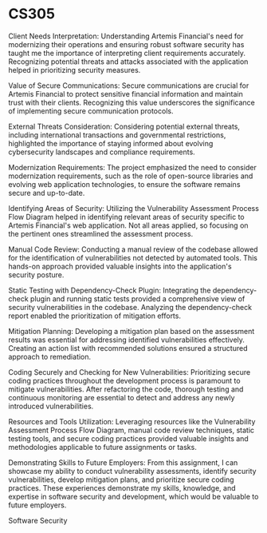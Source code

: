 # CS305

Client Needs Interpretation: Understanding Artemis Financial's need for modernizing their operations and ensuring robust software security has taught me the importance of interpreting client requirements accurately. Recognizing potential threats and attacks associated with the application helped in prioritizing security measures.

Value of Secure Communications: Secure communications are crucial for Artemis Financial to protect sensitive financial information and maintain trust with their clients. Recognizing this value underscores the significance of implementing secure communication protocols.

External Threats Consideration: Considering potential external threats, including international transactions and governmental restrictions, highlighted the importance of staying informed about evolving cybersecurity landscapes and compliance requirements.

Modernization Requirements: The project emphasized the need to consider modernization requirements, such as the role of open-source libraries and evolving web application technologies, to ensure the software remains secure and up-to-date.

Identifying Areas of Security: Utilizing the Vulnerability Assessment Process Flow Diagram helped in identifying relevant areas of security specific to Artemis Financial's web application. Not all areas applied, so focusing on the pertinent ones streamlined the assessment process.

Manual Code Review: Conducting a manual review of the codebase allowed for the identification of vulnerabilities not detected by automated tools. This hands-on approach provided valuable insights into the application's security posture.

Static Testing with Dependency-Check Plugin: Integrating the dependency-check plugin and running static tests provided a comprehensive view of security vulnerabilities in the codebase. Analyzing the dependency-check report enabled the prioritization of mitigation efforts.

Mitigation Planning: Developing a mitigation plan based on the assessment results was essential for addressing identified vulnerabilities effectively. Creating an action list with recommended solutions ensured a structured approach to remediation.

Coding Securely and Checking for New Vulnerabilities: Prioritizing secure coding practices throughout the development process is paramount to mitigate vulnerabilities. After refactoring the code, thorough testing and continuous monitoring are essential to detect and address any newly introduced vulnerabilities.

Resources and Tools Utilization: Leveraging resources like the Vulnerability Assessment Process Flow Diagram, manual code review techniques, static testing tools, and secure coding practices provided valuable insights and methodologies applicable to future assignments or tasks.

Demonstrating Skills to Future Employers: From this assignment, I can showcase my ability to conduct vulnerability assessments, identify security vulnerabilities, develop mitigation plans, and prioritize secure coding practices. These experiences demonstrate my skills, knowledge, and expertise in software security and development, which would be valuable to future employers.


Software Security
